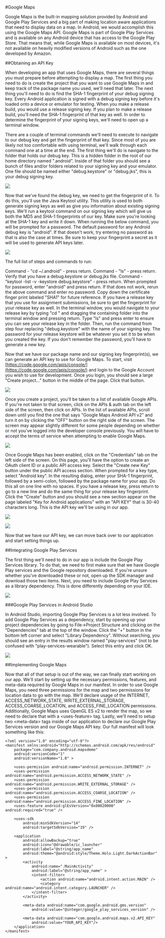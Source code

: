 #Google Maps

Google Maps is the built-in mapping solution provided by Android and Google Play Services and a big part of making location aware applications that need to display data on a map. In Android, we would accomplish this using the Google Maps API. Google Maps is part of Google Play Services and is available on any Android device that has access to the Google Play Store. That means that, while Google Maps is available on most devices, it's not available on heavily modified versions of Android such as the one developed by Amazon.

##Obtaining an API Key

When developing an app that uses Google Maps, there are several things you must prepare before attempting to display a map. The first thing you need to do is create the project that you want to use Google Maps in and keep track of the package name you used, we'll need that later. The next thing you'll need to do is find the SHA-1 fingerprint of your debug signing key. Every Android application is signed with a debug signing key before it's loaded onto a device or emulator for testing. When you make a release build, you would use a release signing key. If you plan to make a release build, you'll need the SHA-1 fingerprint of that key as well. In order to determine the fingerprint of your signing keys, we'll need to open up a terminal window.

There are a couple of terminal commands we'll need to execute to navigate to our debug key and get the fingerprint of that key. Since most of you are likely not too comfortable with using terminal, we'll walk through each command one at a time at the end. The first thing we'll do is navigate to the folder that holds our debug key. This is a hidden folder in the root of our home directory named ".android". Inside of that folder you should see a bunch of files and/or folders related to your signing key and your emulator. One file should be named either "debug.keystore" or "debug.jks", this is your debug signing key.

![](maps_key_1.png)

Now that we've found the debug key, we need to get the fingerprint of it. To do this, you'll use the Java Keytool utility. This utility is used to both generate signing keys as well as give you information about existing signing keys. We'll run a keytool command on our signing key which will give us both the MD5 and SHA-1 fingerprints of our key. Make sure you're looking at the SHA-1 key and write it down. When running the below command, you will be prompted for a password. The default password for any Android debug key is "android". If that doesn't work, try entering no password as that is also the case at times. Be sure to keep your fingerprint a secret as it will be used to generate API keys later.

![](maps_key_2.png)

The full list of steps and commands to run:

Command - "cd ~/.android" - press return.
Command - "ls" - press return.
Verify that you have a debug.keystore or debug.jks file.
Command - "keytool -list -v -keystore debug.keystore" - press return.
When prompted for password, enter "android" and press return. If that does not work, rerun the above command and enter no password.
Copy down the certificate finger print labeled "SHA1" for future reference.
If you have a release key that you use for assignment submissions, be sure to get the fingerprint for your release key as well. In the terminal window, you would navigate to your release key by typing "cd " and dragging the containing folder into the terminal window and pressing return. Type "ls" and press enter to ensure you can see your release key in the folder. Then, run the command from step four replacing "debug.keystore" with the name of your signing key. The password for your release keystore will be whatever you set it to be when you created the key. If you don't remember the password, you'll have to generate a new key.

Now that we have our package name and our signing key fingerprint(s), we can generate an API key to use for Google Maps. To start, visit [https://code.google.com/apis/console/](https://code.google.com/apis/console/) and login to the Google Account you wish to use for development. Once you login, you should see a large "Create project..." button in the middle of the page. Click that button.

![](google_console.png)

Once you create a project, you'll be taken to a list of available Google APIs. If you're not taken to that screen, click on the APIs & auth tab on the left side of the screen, then click on APIs. In the list of available APIs, scroll down until you find the one that says "Google Maps Android API v2" and turn it on by clicking the "OFF" button on the right side of the screen. The screen may appear slightly different for some people depending on whether or not you've logged into the developer console previously. You will have to accept the terms of service when attempting to enable Google Maps.

![](console_maps.png)

Once Google Maps has been enabled, click on the "Credentials" tab on the left side of the screen. On this page, you'll have the option to create an OAuth client ID or a public API access key. Select the "Create new Key" button under the public API access section. When prompted for a key type, select "Android key". In the resulting dialog, enter your SHA-1 fingerprint, followed by a semi-colon, followed by the package name for your app. Do this all on one line with no spaces. If you have a release key, press return to go to a new line and do the same thing for your release key fingerprint. Click the "Create" button and you should see a new section appear on the page labeled "Key for Android applications" with an "API KEY" that is 30-40 characters long. This is the API key we'll be using in our app.

![](maps_key_3.png)

![](maps_key_4.png)

Now that we have our API key, we can move back over to our application and start setting things up.

##Integrating Google Play Services

The first thing we'll need to do in our app is include the Google Play Services library. To do that, we need to first make sure that we have Google Play services and the Google repository downloaded. If you're unsure whether you've downloaded these or not, open up the SDK manager and download those two items. Next, you need to include Google Play Services as a library dependency. This is done differently depending on your IDE.

![](play_services_sdk.png)

###Google Play Services in Android Studio

In Android Studio, importing Google Play Services is a lot less involved. To add Google Play Services as a dependency, start by opening up your project dependencies by going to File->Project Structure and clicking on the "Dependencies" tab at the top of the window. Click the "+" button in the bottom left corner and select "Library Dependency". Without searching, you should see an entry in the results window named "play-services" (not to be confused with "play-services-wearable"). Select this entry and click OK.

![](play_services_android_studio.png)

##Implementing Google Maps

Now that all of that setup is out of the way, we can finally start working on our app. We'll start by setting up the necessary permissions, features, and meta-data required by Google Maps in our manifest. In order to use Google Maps, you need three permissions for the map and two permissions for location data to go with the map. We'll declare usage of the INTERNET, ACCESS_NETWORK_STATE, WRITE_EXTERNAL_STORAGE, ACCESS_COARSE_LOCATION, and ACCESS_FINE_LOCATION permissions. Additionally, Google Maps uses OpenGL ES v2 to render the map, so we need to declare that with a &lt;uses-feature&gt; tag. Lastly, we'll need to setup two &lt;meta-data&gt; tags inside of our application to declare our Google Play Services version and our Google Maps API key. Our full manifest will look something like this:

```
<?xml version="1.0" encoding="utf-8"?>
<manifest xmlns:android="http://schemas.android.com/apk/res/android"
    package="com.company.android.mapsdemo"
    android:versionCode="1"
    android:versionName="1.0" >

    <uses-permission android:name="android.permission.INTERNET" />
    <uses-permission android:name="android.permission.ACCESS_NETWORK_STATE" />
    <uses-permission android:name="android.permission.WRITE_EXTERNAL_STORAGE" />
    <uses-permission android:name="android.permission.ACCESS_COARSE_LOCATION" />
    <uses-permission android:name="android.permission.ACCESS_FINE_LOCATION" />
    <uses-feature android:glEsVersion="0x00020000" android:required="true" />

    <uses-sdk
        android:minSdkVersion="14"
        android:targetSdkVersion="19" />

    <application
        android:allowBackup="true"
        android:icon="@drawable/ic_launcher"
        android:label="@string/app_name"
        android:theme="@android:style/Theme.Holo.Light.DarkActionBar" >
        <activity
            android:name=".MainActivity"
            android:label="@string/app_name" >
            <intent-filter>
                <action android:name="android.intent.action.MAIN" />
                <category android:name="android.intent.category.LAUNCHER" />
            </intent-filter>
        </activity>

        <meta-data android:name="com.google.android.gms.version" 
            android:value="@integer/google_play_services_version" />

        <meta-data android:name="com.google.android.maps.v2.API_KEY" 
            android:value="YOUR_API_KEY"/>
    </application>
</manifest>
```

